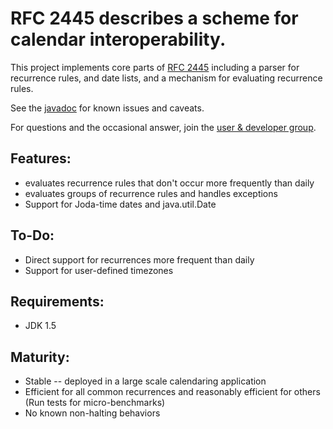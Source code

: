 # RFC 2445 describes a scheme for calendar interoperability. #

This project implements core parts of [RFC 2445](http://google-rfc-2445.googlecode.com/svn/trunk/rfc2445.html) including a parser for recurrence rules, and date lists, and a mechanism for evaluating recurrence rules.

See the [javadoc](http://google-rfc-2445.googlecode.com/svn/trunk/snapshot/docs/index.html) for known issues and caveats.

For questions and the occasional answer, join the [user & developer group](http://groups.google.com/group/google-rfc-2445).


## Features: ##
  * evaluates recurrence rules that don't occur more frequently than daily
  * evaluates groups of recurrence rules and handles exceptions
  * Support for Joda-time dates and java.util.Date

## To-Do: ##
  * Direct support for recurrences more frequent than daily
  * Support for user-defined timezones

## Requirements: ##
  * JDK 1.5

## Maturity: ##
  * Stable -- deployed in a large scale calendaring application
  * Efficient for all common recurrences and reasonably efficient for others (Run tests for micro-benchmarks)
  * No known non-halting behaviors